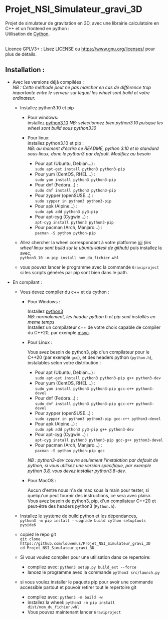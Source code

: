 # Projet_NSI_Simulateur_gravi_3D

Projet de simulateur de gravitation en 3D, avec une librairie calculatoire en C++ et un frontend en python :<br/>
Utilisation de [Cython](https://github.com/cython/cython).<br/><br/>

Licence GPLV3+ :
Lisez LICENSE ou https://www.gnu.org/licenses/ pour plus de détails.

## Installation :<br/>
- Avec les versions déjà compilées :<br/>
  *NB : Cette méthode peut ne pas marcher en cas de différence trop importante entre le serveur sur lequel les wheel sont build et votre ordinateur.*
  - Installez python3.10 et pip

    - Pour windows:<br/>
      installez [python3.10](https://www.python.org/downloads/windows) *NB: selectionnez bien python3.10 puisque les wheel sont build sous python3.10*

    - Pour linux:<br/>
      installez python3.10 et pip :<br/>
      *NB: au moment d'écrire ce README, python 3.10 et le standard sous linux, donc le python3 par default. Modifiez au besoin*
      - Pour apt (Ubuntu, Debian...) :<br/>
        `sudo apt-get install python3 python3-pip`
      - Pour yum (CentOS, RHEL...) :<br/>
        `sudo yum install python3 python3-pip`
      - Pour dnf (Fedora...) :<br/>
        `sudo dnf install python3 python3-pip`
      - Pour zypper (openSUSE...) :<br/>
        `sudo zypper in python3 python3-pip`
      - Pour apk (Alpine...) :<br/>
        `sudo apk add python3 py3-pip`
      - Pour apt-cyg (Cygwin...) :<br/>
        `apt-cyg install python3 python3-pip`
      - Pour pacman (Arch, Manjaro...) :<br/>
        `pacman -S python python-pip`
    
  - Allez chercher la wheel correspondant à votre platforme [ici](https://mwaserv.hd.free.fr/downloads/graviproject/) *(les wheel linux sont build sur le ubuntu-latest de github)* puis installez la avec,<br/>
  `python3.10 -m pip install nom_du_fichier.whl`<br/>
  - vous pouvez lancer le programme avec la commande `Graviproject` si les scripts générés par pip sont bien dans le path.
- En compilant :<br/>
  - Vous devez compiler du c++ et du cython :
    - Pour Windows :

      Installez [python3](https://www.python.org/downloads/windows/)<br/>
      *NB: normalement, les header python.h et pip sont installés en meme temps*<br/>
      Installez un compilateur c++ de votre choix capable de compiler du C++20, par exemple [msvc](https://aka.ms/vs/17/release/vs_BuildTools.exe).

    - Pour Linux :

      Vous avez besoin de python3, pip d'un compilateur pour le C++20 (par exemple `gcc`), et des headers python (`python.h`), instalables selon votre distribution :
      - Pour apt (Ubuntu, Debian...) :<br/>
        `sudo apt-get install python3 python3-pip g++ python3-dev`
      - Pour yum (CentOS, RHEL...) :<br/>
        `sudo yum install python3 python3-pip gcc-c++ python3-devel`
      - Pour dnf (Fedora...) :<br/>
        `sudo dnf install python3 python3-pip gcc-c++ python3-devel`
      - Pour zypper (openSUSE...) :<br/>
        `sudo zypper in python3 python3-pip gcc-c++ python3-devel`
      - Pour apk (Alpine...) :<br/>
        `sudo apk add python3 py3-pip g++ python3-dev`
      - Pour apt-cyg (Cygwin...) :<br/>
        `apt-cyg install python3 python3-pip gcc-g++ python3-devel`
      - Pour pacman (Arch, Manjaro...) :<br/>
        `pacman -S python python-pip gcc`
      
      *NB : python3-dev couvre seulement l'instalation par default de python, si vous utilisez une version spécifique, par exemple python 3.8, vous devez installer python3.8-dev.*
      
    - Pour MacOS :

      Aucun d'entre nous n'a de mac sous la main pour tester, si quelqu'un peut fournir des instructions, ce sera avec plaisir.<br/>
      Vous avez besoin de python3, pip, d'un compilateur C++20 et peut-être des headers python3 (`Python.h`).
  
  - Installez le système de build python et les dépendances,<br/>
  `python3 -m pip install --upgrade build cython setuptools pyside6`<br/>
  - copiez le repo git<br/>
  `git clone https://github.com/louwenus/Projet_NSI_Simulateur_gravi_3D`<br/>
  `cd Projet_NSI_Simulateur_gravi_3D`<br/>
  - Si vous voulez compiler pour une utilisation dans ce repertoire:
    - compilez avec: `python3 setup.py build_ext --force`<br/>
    - lancez le programme avec la commande `python3 src/launch.py`
  - si vous voulez installer le paquets pip pour avoir une commande accessible partout et pouvoir retirer tout le repertoire git
    - compilez avec: `python3 -m build -w`
    - installez la wheel: `python3 -m pip install dist/nom_du_fichier.whl`
    - Vous pouvez maintenant lancer `Graviproject`
